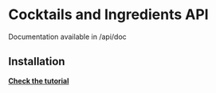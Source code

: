 # Cocktails and Ingredients API

Documentation available in /api/doc
## Installation

**[Check the tutorial](install.md)**
